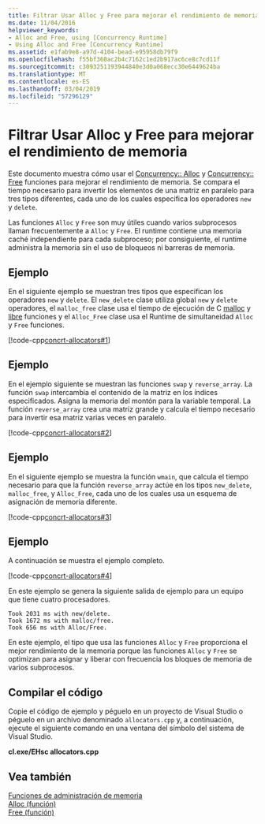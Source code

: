 ```yaml
---
title: Filtrar Usar Alloc y Free para mejorar el rendimiento de memoria
ms.date: 11/04/2016
helpviewer_keywords:
- Alloc and Free, using [Concurrency Runtime]
- Using Alloc and Free [Concurrency Runtime]
ms.assetid: e1fab9e8-a97d-4104-bead-e95958db79f9
ms.openlocfilehash: f55bf360ac2b4c7162c1ed2b917ac6ce8c7cd11f
ms.sourcegitcommit: c3093251193944840e3d0a068ecc30e6449624ba
ms.translationtype: MT
ms.contentlocale: es-ES
ms.lasthandoff: 03/04/2019
ms.locfileid: "57296129"
---
```

# <a name="how-to-use-alloc-and-free-to-improve-memory-performance"></a>Filtrar Usar Alloc y Free para mejorar el rendimiento de memoria

Este documento muestra cómo usar el [Concurrency:: Alloc](reference/concurrency-namespace-functions.md#alloc) y [Concurrency:: Free](reference/concurrency-namespace-functions.md#free) funciones para mejorar el rendimiento de memoria. Se compara el tiempo necesario para invertir los elementos de una matriz en paralelo para tres tipos diferentes, cada uno de los cuales especifica los operadores `new` y `delete`.

Las funciones `Alloc` y `Free` son muy útiles cuando varios subprocesos llaman frecuentemente a `Alloc` y `Free`. El runtime contiene una memoria caché independiente para cada subproceso; por consiguiente, el runtime administra la memoria sin el uso de bloqueos ni barreras de memoria.

## <a name="example"></a>Ejemplo

En el siguiente ejemplo se muestran tres tipos que especifican los operadores `new` y `delete`. El `new_delete` clase utiliza global `new` y `delete` operadores, el `malloc_free` clase usa el tiempo de ejecución de C [malloc](../../c-runtime-library/reference/malloc.md) y [libre](../../c-runtime-library/reference/free.md) funciones y el `Alloc_Free` clase usa el Runtime de simultaneidad `Alloc` y `Free` funciones.

[!code-cpp[concrt-allocators#1](../../parallel/concrt/codesnippet/cpp/how-to-use-alloc-and-free-to-improve-memory-performance_1.cpp)]

## <a name="example"></a>Ejemplo

En el ejemplo siguiente se muestran las funciones `swap` y `reverse_array`. La función `swap` intercambia el contenido de la matriz en los índices especificados. Asigna la memoria del montón para la variable temporal. La función `reverse_array` crea una matriz grande y calcula el tiempo necesario para invertir esa matriz varias veces en paralelo.

[!code-cpp[concrt-allocators#2](../../parallel/concrt/codesnippet/cpp/how-to-use-alloc-and-free-to-improve-memory-performance_2.cpp)]

## <a name="example"></a>Ejemplo

En el siguiente ejemplo se muestra la función `wmain`, que calcula el tiempo necesario para que la función `reverse_array` actúe en los tipos `new_delete`, `malloc_free`, y `Alloc_Free`, cada uno de los cuales usa un esquema de asignación de memoria diferente.

[!code-cpp[concrt-allocators#3](../../parallel/concrt/codesnippet/cpp/how-to-use-alloc-and-free-to-improve-memory-performance_3.cpp)]

## <a name="example"></a>Ejemplo

A continuación se muestra el ejemplo completo.

[!code-cpp[concrt-allocators#4](../../parallel/concrt/codesnippet/cpp/how-to-use-alloc-and-free-to-improve-memory-performance_4.cpp)]

En este ejemplo se genera la siguiente salida de ejemplo para un equipo que tiene cuatro procesadores.

```Output
Took 2031 ms with new/delete.
Took 1672 ms with malloc/free.
Took 656 ms with Alloc/Free.
```

En este ejemplo, el tipo que usa las funciones `Alloc` y `Free` proporciona el mejor rendimiento de la memoria porque las funciones `Alloc` y `Free` se optimizan para asignar y liberar con frecuencia los bloques de memoria de varios subprocesos.

## <a name="compiling-the-code"></a>Compilar el código

Copie el código de ejemplo y péguelo en un proyecto de Visual Studio o péguelo en un archivo denominado `allocators.cpp` y, a continuación, ejecute el siguiente comando en una ventana del símbolo del sistema de Visual Studio.

**cl.exe/EHsc allocators.cpp**

## <a name="see-also"></a>Vea también

[Funciones de administración de memoria](../../parallel/concrt/memory-management-functions.md)<br/>
[Alloc (función)](reference/concurrency-namespace-functions.md#alloc)<br/>
[Free (función)](reference/concurrency-namespace-functions.md#free)
